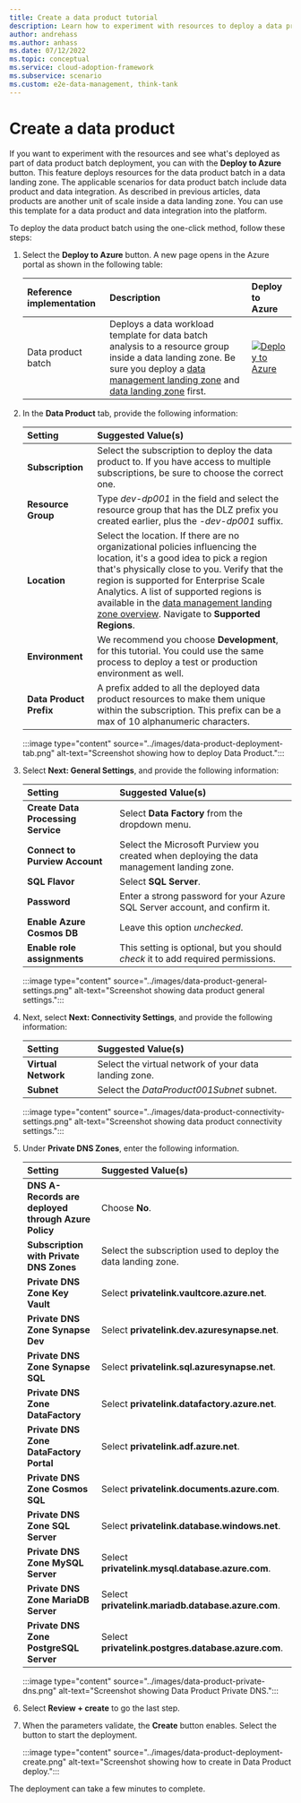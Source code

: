 ```yaml
---
title: Create a data product tutorial
description: Learn how to experiment with resources to deploy a data product batch using the one-click method in a data landing zone.
author: andrehass
ms.author: anhass
ms.date: 07/12/2022
ms.topic: conceptual
ms.service: cloud-adoption-framework
ms.subservice: scenario
ms.custom: e2e-data-management, think-tank
---
```


# Create a data product

If you want to experiment with the resources and see what's deployed as part of data product batch deployment, you can with the **Deploy to Azure** button. This feature deploys resources for the data product batch in a data landing zone. The applicable scenarios for data product batch include data product and data integration. As described in previous articles, data products are another unit of scale inside a data landing zone. You can use this template for a data product and data integration into the platform.

To deploy the data product batch using the one-click method, follow these steps:

1. Select the **Deploy to Azure** button. A new page opens in the Azure portal as shown in the following table:

      | Reference implementation   | Description | Deploy to Azure |
      |:---------------------------|:------------|:----------------|
      | Data product batch     | Deploys a data workload template for data batch analysis to a resource group inside a data landing zone. Be sure you deploy a [data management landing zone](https://github.com/Azure/data-management-zone) and [data landing zone](https://github.com/Azure/data-landing-zone) first. |[![Deploy to Azure](https://aka.ms/deploytoazurebutton)](https://portal.azure.com/#blade/Microsoft_Azure_CreateUIDef/CustomDeploymentBlade/uri/https%3A%2F%2Fraw.githubusercontent.com%2FAzure%2Fdata-product-batch%2Fmain%2Finfra%2Fmain.json/uiFormDefinitionUri/https%3A%2F%2Fraw.githubusercontent.com%2FAzure%2Fdata-product-batch%2Fmain%2Fdocs%2Freference%2Fportal.dataProduct.json) |

1. In the **Data Product** tab, provide the following information:

      | Setting| Suggested Value(s)  |
      |:-------|:--------------------|
      | **Subscription** | Select the subscription to deploy the data product to. If you have access to multiple subscriptions, be sure to choose the correct one. |
      | **Resource Group** | Type *dev-dp001* in the field and select the resource group that has the DLZ prefix you created earlier, plus the *-dev-dp001* suffix. |  
      | **Location**| Select the location. If there are no organizational policies influencing the location, it's a good idea to pick a region that's physically close to you. Verify that the region is supported for Enterprise Scale Analytics. A list of supported regions is available in the [data management landing zone overview](/lab1/0_data_management_landing_zone_overview/). Navigate to **Supported Regions**. |
      | **Environment** | We recommend you choose **Development**, for this tutorial. You could use the same process to deploy a test or production environment as well. |
      | **Data Product Prefix** | A prefix added to all the deployed data product resources to make them unique within the subscription. This prefix can be a max of 10 alphanumeric characters. |

      :::image type="content" source="../images/data-product-deployment-tab.png" alt-text="Screenshot showing how to deploy Data Product.":::

1. Select **Next: General Settings**, and provide the following information:

      | Setting| Suggested Value(s)  |
      |:-------|:--------------------|
      | **Create Data Processing Service** | Select **Data Factory** from the dropdown menu. |
      | **Connect to Purview Account** | Select the Microsoft Purview you created when deploying the data management landing zone. |
      | **SQL Flavor** | Select **SQL Server**. |
      | **Password** | Enter a strong password for your Azure SQL Server account, and confirm it. |
      | **Enable Azure Cosmos DB** | Leave this option *unchecked*. |
      | **Enable role assignments** | This setting is optional, but you should *check* it to add required permissions. |

      :::image type="content" source="../images/data-product-general-settings.png" alt-text="Screenshot showing data product general settings.":::

1. Next, select **Next: Connectivity Settings**, and provide the following information:

      | Setting| Suggested Value(s)  |
      |:-------|:--------------------|
      | **Virtual Network** | Select the virtual network of your data landing zone. |
      | **Subnet** | Select the *DataProduct001Subnet* subnet. |

      :::image type="content" source="../images/data-product-connectivity-settings.png" alt-text="Screenshot showing data product connectivity settings.":::

1. Under **Private DNS Zones**, enter the following information.

      | Setting| Suggested Value(s)  |
      |:-------|:--------------------|
      | **DNS A-Records are deployed through Azure Policy** | Choose **No**. |
      | **Subscription with Private DNS Zones** | Select the subscription used to deploy the data landing zone. |
      | **Private DNS Zone Key Vault** | Select **privatelink.vaultcore.azure.net**. |
      | **Private DNS Zone Synapse Dev** | Select **privatelink.dev.azuresynapse.net**. |
      | **Private DNS Zone Synapse SQL** | Select **privatelink.sql.azuresynapse.net**. |
      | **Private DNS Zone DataFactory** | Select **privatelink.datafactory.azure.net**. |
      | **Private DNS Zone DataFactory Portal** | Select **privatelink.adf.azure.net**. |
      | **Private DNS Zone Cosmos SQL**  | Select **privatelink.documents.azure.com**. |
      | **Private DNS Zone SQL Server** | Select **privatelink.database.windows.net**. |
      | **Private DNS Zone MySQL Server** | Select **privatelink.mysql.database.azure.com**. |
      | **Private DNS Zone MariaDB Server** | Select **privatelink.mariadb.database.azure.com**. |
      | **Private DNS Zone PostgreSQL Server** | Select **privatelink.postgres.database.azure.com**. |

      :::image type="content" source="../images/data-product-private-dns.png" alt-text="Screenshot showing Data Product Private DNS.":::

1. Select **Review + create** to go the last step.

1. When the parameters validate, the **Create** button enables. Select the button to start the deployment.

   :::image type="content" source="../images/data-product-deployment-create.png" alt-text="Screenshot showing how to create in Data Product deploy.":::

The deployment can take a few minutes to complete.
